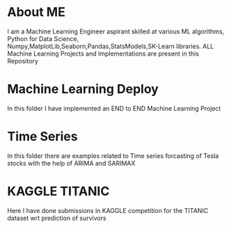 # About ME
I am a Machine Learning Engineer aspirant skilled at various ML algorithms, Python for Data Science, Numpy,MatplotLib,Seaborn,Pandas,StatsModels,SK-Learn libraries.
ALL Machine Learning Projects and Implementations are present in this Repository
# Machine Learning Deploy
In this folder I have implemented an END to END Machine Learning Project
# Time Series
In this folder there are examples related to Time series forcasting of Tesla stocks with the help of ARIMA and SARIMAX 
# KAGGLE TITANIC
Here I have done submissions in KAGGLE competition for the TITANIC dataset wrt prediction of survivors
